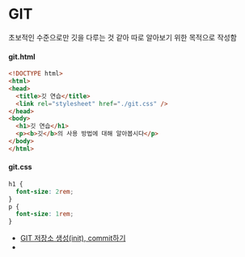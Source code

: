 # GIT

초보적인 수준으로만 깃을 다루는 것 같아 따로 알아보기 위한 목적으로 작성함

#### git.html

```html
<!DOCTYPE html>
<html>
<head>
  <title>깃 연습</title>
  <link rel="stylesheet" href="./git.css" />
</head>
<body>
  <h1>깃 연습</h1>
  <p><b>깃</b>의 사용 방법에 대해 알아봅시다</p>
</body>
</html>
```

#### git.css
```css
h1 {
  font-size: 2rem;
}
p {
  font-size: 1rem;
}
```

- [GIT 저장소 생성(init), commit하기](./init-commit.md)
- 